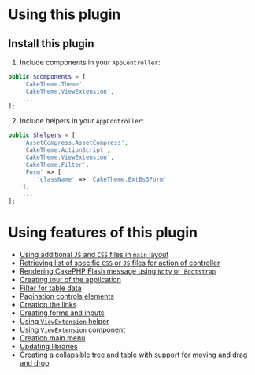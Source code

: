 # Using this plugin

## Install this plugin

1. Include components in your `AppController`:
```php
public $components = [
    'CakeTheme.Theme'
    'CakeTheme.ViewExtension',
    ...
];
```
2. Include helpers in your `AppController`:
```php
public $helpers = [
    'AssetCompress.AssetCompress',
    'CakeTheme.ActionScript',
    'CakeTheme.ViewExtension',
    'CakeTheme.Filter',
    'Form' => [
        'className' => 'CakeTheme.ExtBs3Form'
    ],
    ...
];
```

# Using features of this plugin

- [Using additional `JS` and `CSS` files in `main` layout](docs/ADDITIONAL_LAYOUT_FILES.md)
- [Retrieving list of specific `CSS` or `JS` files for action of controller](docs/ACTION_SCRIPT.md)
- [Rendering CakePHP Flash message using `Noty` or` Bootstrap`](docs/FLASH_MESSAGE.md)
- [Creating tour of the application](docs/APP_TOUR.md)
- [Filter for table data](docs/FILTER.md)
- [Pagination controls elements](docs/PAGINATION_CONTROLS.md)
- [Creation the links](docs/LINKS.md)
- [Creating forms and inputs](docs/FORMS.md)
- [Using `ViewExtension` helper](docs/VIEW_EXTENSION_HELPER.md)
- [Using `ViewExtension` component](docs/VIEW_EXTENSION_COMPONENT.md)
- [Creation main menu](docs/MAIN_MENU.md)
- [Updating libraries](docs/UPDATING_LIBRARIES.md)
- [Creating a collapsible tree and table with support for moving and drag and drop](docs/TREE.md)
